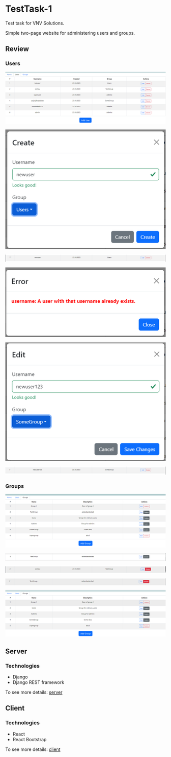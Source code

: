 # TestTask-1

Test task for VNV Solutions.

Simple two-page website for administering users and groups.

## Review

### Users

<p align="center">
  <img src="docs/imgs/img.png" alt="User creating"/>
</p>

<p align="center">
  <img src="docs/imgs/img_1.png" alt="User creating"/>
</p>

<p align="center">
  <img src="docs/imgs/img_2.png" alt="User creating"/>
</p>

<p align="center">
  <img src="docs/imgs/img_3.png" alt="User creating"/>
</p>


<p align="center">
  <img src="docs/imgs/img_4.png" alt="User creating"/>
</p>

<p align="center">
  <img src="docs/imgs/img_5.png" alt="User creating"/>
</p>

### Groups

<p align="center">
  <img src="docs/imgs/img_6.png" alt="User creating"/>
</p>

<p align="center">
  <img src="docs/imgs/img_7.png" alt="User creating"/>
</p>
<p align="center">
  <img src="docs/imgs/img_8.png" alt="User creating"/>
</p>
<p align="center">
  <img src="docs/imgs/img_9.png" alt="User creating"/>
</p>

<p align="center">
  <img src="docs/imgs/img_10.png" alt="User creating"/>
</p>

## Server

### Technologies

- Django
- Django REST framework

To see more details: [server](server)

## Client

### Technologies

- React
- React Bootstrap

To see more details: [client](client)

